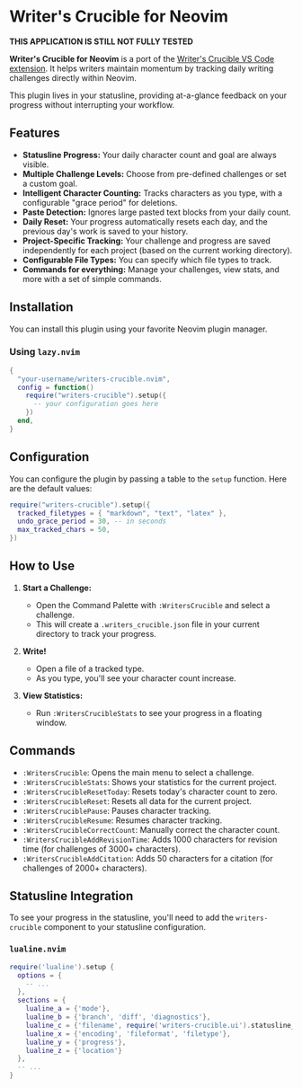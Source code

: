 # Writer's Crucible for Neovim

**THIS APPLICATION IS STILL NOT FULLY TESTED**

**Writer's Crucible for Neovim** is a port of the [Writer's Crucible VS Code extension](https://marketplace.visualstudio.com/items?itemName=I-am-Rudi.writers-crucible). It helps writers maintain momentum by tracking daily writing challenges directly within Neovim.

This plugin lives in your statusline, providing at-a-glance feedback on your progress without interrupting your workflow.

## Features

* **Statusline Progress:** Your daily character count and goal are always visible.
* **Multiple Challenge Levels:** Choose from pre-defined challenges or set a custom goal.
* **Intelligent Character Counting:** Tracks characters as you type, with a configurable "grace period" for deletions.
* **Paste Detection:** Ignores large pasted text blocks from your daily count.
* **Daily Reset:** Your progress automatically resets each day, and the previous day's work is saved to your history.
* **Project-Specific Tracking:** Your challenge and progress are saved independently for each project (based on the current working directory).
* **Configurable File Types:** You can specify which file types to track.
* **Commands for everything:** Manage your challenges, view stats, and more with a set of simple commands.

## Installation

You can install this plugin using your favorite Neovim plugin manager.

### Using `lazy.nvim`

```lua
{
  "your-username/writers-crucible.nvim",
  config = function()
    require("writers-crucible").setup({
      -- your configuration goes here
    })
  end,
}
```

## Configuration

You can configure the plugin by passing a table to the `setup` function. Here are the default values:

```lua
require("writers-crucible").setup({
  tracked_filetypes = { "markdown", "text", "latex" },
  undo_grace_period = 30, -- in seconds
  max_tracked_chars = 50,
})
```

## How to Use

1.  **Start a Challenge:**
    * Open the Command Palette with `:WritersCrucible` and select a challenge.
    * This will create a `.writers_crucible.json` file in your current directory to track your progress.

2.  **Write!**
    * Open a file of a tracked type.
    * As you type, you'll see your character count increase.

3.  **View Statistics:**
    * Run `:WritersCrucibleStats` to see your progress in a floating window.

## Commands

* `:WritersCrucible`: Opens the main menu to select a challenge.
* `:WritersCrucibleStats`: Shows your statistics for the current project.
* `:WritersCrucibleResetToday`: Resets today's character count to zero.
* `:WritersCrucibleReset`: Resets all data for the current project.
* `:WritersCruciblePause`: Pauses character tracking.
* `:WritersCrucibleResume`: Resumes character tracking.
* `:WritersCrucibleCorrectCount`: Manually correct the character count.
* `:WritersCrucibleAddRevisionTime`: Adds 1000 characters for revision time (for challenges of 3000+ characters).
* `:WritersCrucibleAddCitation`: Adds 50 characters for a citation (for challenges of 2000+ characters).

## Statusline Integration

To see your progress in the statusline, you'll need to add the `writers-crucible` component to your statusline configuration.

### `lualine.nvim`

```lua
require('lualine').setup {
  options = {
    -- ...
  },
  sections = {
    lualine_a = {'mode'},
    lualine_b = {'branch', 'diff', 'diagnostics'},
    lualine_c = {'filename', require('writers-crucible.ui').statusline_component()},
    lualine_x = {'encoding', 'fileformat', 'filetype'},
    lualine_y = {'progress'},
    lualine_z = {'location'}
  },
  -- ...
}
